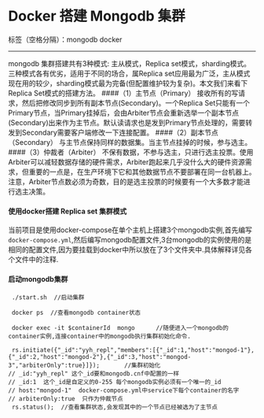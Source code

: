 ﻿# Docker 搭建 Mongodb 集群

标签（空格分隔）：mongodb docker

---
mongodb 集群搭建共有3种模式: 主从模式，Replica set模式，sharding模式。三种模式各有优劣，适用于不同的场合，属Replica set应用最为广泛，主从模式现在用的较少，sharding模式最为完备(但配置维护较为复杂)。本文我们来看下Replica Set模式的搭建方法。
####（1）主节点（Primary） 
接收所有的写请求，然后把修改同步到所有副本节点(Secondary)。一个Replica Set只能有一个Primary节点，当Primary挂掉后，会由Arbiter节点会重新选举一个副本节点(Secondary)出来作为主节点。默认读请求也是发到Primary节点处理的，需要转发到Secondary需要客户端修改一下连接配置。
####（2）副本节点（Secondary） 
与主节点保持同样的数据集。当主节点挂掉的时候，参与选主。
####（3）仲裁者（Arbiter） 
 不保有数据，不参与选主，只进行选主投票。使用Arbiter可以减轻数据存储的硬件需求，Arbiter跑起来几乎没什么大的硬件资源需求，但重要的一点是，在生产环境下它和其他数据节点不要部署在同一台机器上。 
注意，Arbiter节点数必须为奇数，目的是选主投票的时候要有一个大多数才能进行选主决策。

#### 使用docker搭建 Replica set 集群模式
当前项目是使用docker-compose在单个主机上搭建3个mongodb实例,首先编写`docker-compose.yml`,然后编写mongodb配置文件,3台mongodb的实例使用的是相同的配置文件,因为要挂载到docker中所以放在了3个文件夹中.具体解释详见各个文件中的注释.

#### 启动mongodb集群
```
 ./start.sh  //启动集群
 
 docker ps  //查看mongodb container状态
 
 docker exec -it $containerId  mongo      //随便进入一个mongodb的container实例,连接container中的mongodb执行集群初始化命令.
 
 rs.initiate({"_id":"yyh_repl","members":[{"_id":1,"host":"mongod-1"},{"_id":2,"host":"mongod-2"},{"_id":3,"host":"mongod-3","arbiterOnly":true}]});       //集群初始化
// _id:"yyh_repl" 这个_id要和mongodb.cnf中配置的一样
// _id:1  这个_id是自定义的0-255 每个mongodb实例必须有一个唯一的_id
// host:"mongod-1"  docker-compose.yml中service下每个container的名字
// arbiterOnly:true  只作为仲裁节点
 rs.status();  //查看集群状态,会发现其中的一个节点已经被选为了主节点
 
```




